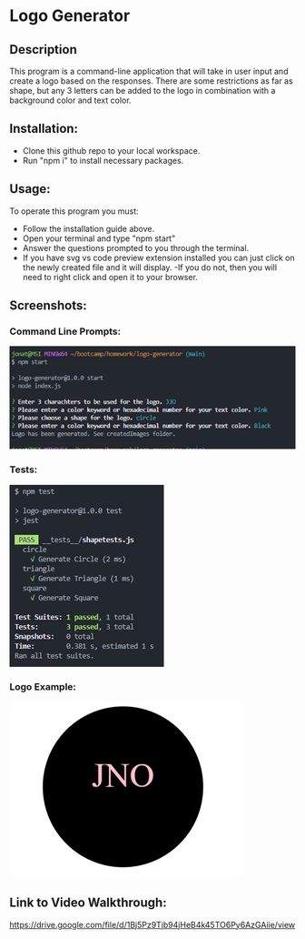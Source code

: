 # Logo Generator

## Description

This program is a command-line application that will take in user input and create a logo based on the responses. There are some restrictions as far as shape, but any 3 letters can be added to the logo in combination with a background color and text color.

## Installation:

- Clone this github repo to your local workspace.
- Run "npm i" to install necessary packages.

## Usage:

To operate this program you must:
- Follow the installation guide above.
- Open your terminal and type "npm start"
- Answer the questions prompted to you through the terminal.
- If you have svg vs code preview extension installed you can just click on the newly created file and it will display.
-If you do not, then you will need to right click and open it to your browser.

## Screenshots:

### Command Line Prompts:

![](./assets/screenshots/console.prompts.jpg)

### Tests:

![](./assets/screenshots/tests.jpg)

### Logo Example: 

![](./assets/logos/Circle.jpg)

## Link to Video Walkthrough:

https://drive.google.com/file/d/1Bj5Pz9Tjb94jHeB4k45TO6Py6AzGAiie/view
